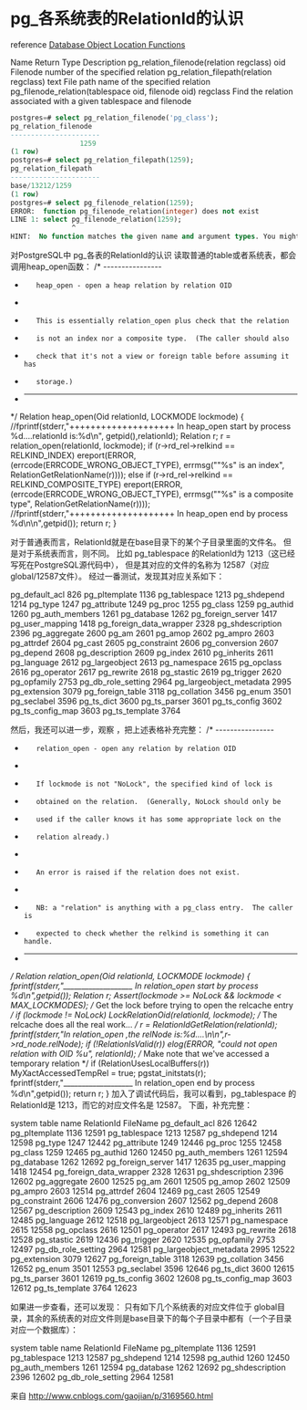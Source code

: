 # pg_各系统表的RelationId的认识

reference [Database Object Location Functions](https://www.postgresql.org/docs/12/functions-admin.html)

Name
Return Type
Description
pg_relation_filenode(relation regclass)
oid
Filenode number of the specified relation
pg_relation_filepath(relation regclass)
text
File path name of the specified relation
pg_filenode_relation(tablespace oid, filenode oid)
regclass
Find the relation associated with a given tablespace and filenode

```sql
postgres=# select pg_relation_filenode('pg_class');
pg_relation_filenode
----------------------
                 1259
(1 row)
postgres=# select pg_relation_filepath(1259);
pg_relation_filepath
----------------------
base/13212/1259
(1 row)
postgres=# select pg_filenode_relation(1259);
ERROR:  function pg_filenode_relation(integer) does not exist
LINE 1: select pg_filenode_relation(1259);
               ^
HINT:  No function matches the given name and argument types. You might need to add explicit type casts.
```
 
对PostgreSQL中 pg_各表的RelationId的认识
读取普通的table或者系统表，都会调用heap_open函数：
/* ----------------
*        heap_open - open a heap relation by relation OID
*
*        This is essentially relation_open plus check that the relation
*        is not an index nor a composite type.  (The caller should also
*        check that it's not a view or foreign table before assuming it has
*        storage.)
* ----------------
*/
Relation
heap_open(Oid relationId, LOCKMODE lockmode)
{
    //fprintf(stderr,"++++++++++++++++++++ In heap_open start by process %d....relationId is:%d\n",
getpid(),relationId);
    Relation    r;
    r = relation_open(relationId, lockmode);
    if (r->rd_rel->relkind == RELKIND_INDEX)
        ereport(ERROR,
                (errcode(ERRCODE_WRONG_OBJECT_TYPE),
                 errmsg("\"%s\" is an index",
                        RelationGetRelationName(r))));
    else if (r->rd_rel->relkind == RELKIND_COMPOSITE_TYPE)
        ereport(ERROR,
                (errcode(ERRCODE_WRONG_OBJECT_TYPE),
                 errmsg("\"%s\" is a composite type",
                        RelationGetRelationName(r))));
    //fprintf(stderr,"++++++++++++++++++++ In heap_open end by process %d\n\n",getpid());
    return r;
}

对于普通表而言，RelationId就是在base目录下的某个子目录里面的文件名。
但是对于系统表而言，则不同。
比如 pg_tablespace 的RelationId为 1213（这已经写死在PostgreSQL源代码中），
但是其对应的文件的名称为 12587（对应global/12587文件）。
经过一番测试，发现其对应关系如下：


 pg_default_acl
826
pg_pltemplate
1136
pg_tablespace
1213
pg_shdepend
1214
pg_type
1247
pg_attribute
1249
pg_proc
1255
pg_class
1259
pg_authid
1260
pg_auth_members
1261
pg_database 
1262
pg_foreign_server
1417
pg_user_mapping
1418
pg_foreign_data_wrapper
2328
pg_shdescription
2396
pg_aggregate
2600
pg_am
2601
pg_amop
2602
pg_ampro
2603
pg_attrdef
2604
pg_cast
2605
pg_constraint
2606
pg_conversion
2607
pg_depend
2608
pg_description
2609
pg_index
2610
pg_inherits
2611
pg_language
2612
pg_largeobject
2613
pg_namespace
2615
pg_opclass
2616
pg_operator
2617
pg_rewrite
2618
pg_stastic
2619
pg_trigger
2620
pg_opfamily
2753
pg_db_role_setting
2964
pg_largeobject_metadata
2995
pg_extension
3079
pg_foreign_table
3118
pg_collation
3456
pg_enum
3501
pg_seclabel
3596
pg_ts_dict
3600
pg_ts_parser
3601
pg_ts_config
3602
pg_ts_config_map
3603
pg_ts_template
3764

然后，我还可以进一步，观察 ，把上述表格补充完整：
/* ----------------
*        relation_open - open any relation by relation OID
*
*        If lockmode is not "NoLock", the specified kind of lock is
*        obtained on the relation.  (Generally, NoLock should only be
*        used if the caller knows it has some appropriate lock on the
*        relation already.)
*
*        An error is raised if the relation does not exist.
*
*        NB: a "relation" is anything with a pg_class entry.  The caller is
*        expected to check whether the relkind is something it can handle.
* ----------------
*/
Relation
relation_open(Oid relationId, LOCKMODE lockmode)
{
    fprintf(stderr,"___________________ In relation_open start by process %d\n",getpid());
    Relation    r;
    Assert(lockmode >= NoLock && lockmode < MAX_LOCKMODES);
    /* Get the lock before trying to open the relcache entry */
    if (lockmode != NoLock)
        LockRelationOid(relationId, lockmode);
    /* The relcache does all the real work... */
    r = RelationIdGetRelation(relationId);
    fprintf(stderr,"In relation_open ,the relNode is:%d....\n\n",r->rd_node.relNode);
    if (!RelationIsValid(r))
        elog(ERROR, "could not open relation with OID %u", relationId);
    /* Make note that we've accessed a temporary relation */
    if (RelationUsesLocalBuffers(r))
        MyXactAccessedTempRel = true;
    pgstat_initstats(r);
    fprintf(stderr,"___________________ In relation_open end by process %d\n",getpid());
    return r;
}
加入了调试代码后，我可以看到，pg_tablespace 的 RelationId是 1213，而它的对应文件名是 12587。
下面，补充完整：


system table name
RelationId
FileName
pg_default_acl
826
12642
pg_pltemplate
1136
12591
pg_tablespace
1213
12587
pg_shdepend
1214
12598
pg_type
1247
12442
pg_attribute
1249
12446
pg_proc
1255
12458
pg_class
1259
12465
pg_authid
1260
12450
pg_auth_members
1261
12594
pg_database 
1262
12692
pg_foreign_server
1417
12635
pg_user_mapping
1418
12454
pg_foreign_data_wrapper
2328
12631
pg_shdescription
2396
12602
pg_aggregate
2600
12525
pg_am
2601
12505
pg_amop
2602
12509
pg_ampro
2603
12514
pg_attrdef
2604
12469
pg_cast
2605
12549
pg_constraint
2606
12476
pg_conversion
2607
12562
pg_depend
2608
12567
pg_description
2609
12543
pg_index
2610
12489
pg_inherits
2611
12485
pg_language
2612
12518
pg_largeobject
2613
12571
pg_namespace
2615
12558
pg_opclass
2616
12501
pg_operator
2617
12493
pg_rewrite
2618
12528
pg_stastic
2619
12436
pg_trigger
2620
12535
pg_opfamily
2753
12497
pg_db_role_setting
2964
12581
pg_largeobject_metadata
2995
12522
pg_extension
3079
12627
pg_foreign_table
3118
12639
pg_collation
3456
12652
pg_enum
3501
12553
pg_seclabel
3596
12646
pg_ts_dict
3600
12615
pg_ts_parser
3601
12619
pg_ts_config
3602
12608
pg_ts_config_map
3603
12612
pg_ts_template
3764
12623

如果进一步查看，还可以发现：
只有如下几个系统表的对应文件位于 global目录，其余的系统表的对应文件则是base目录下的每个子目录中都有（一个子目录对应一个数据库）：


system table name
RelationId
FileName
pg_pltemplate
1136
12591
pg_tablespace
1213
12587
pg_shdepend
1214
12598
pg_authid
1260
12450
pg_auth_members
1261
12594
pg_database 
1262
12692
pg_shdescription
2396
12602
pg_db_role_setting
2964
12581

来自 <http://www.cnblogs.com/gaojian/p/3169560.html>